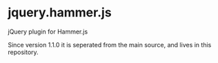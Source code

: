jquery.hammer.js
================

jQuery plugin for Hammer.js

Since version 1.1.0 it is seperated from the main source, and lives in this repository.
